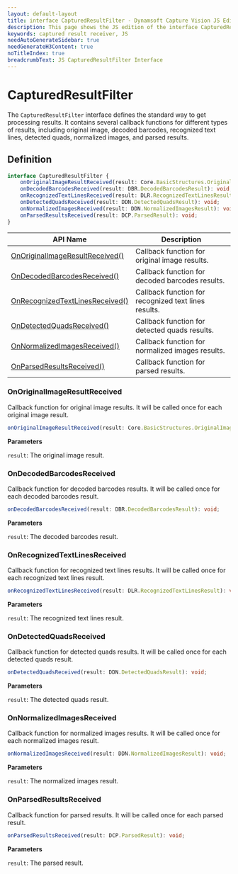 ```yaml
---
layout: default-layout
title: interface CapturedResultFilter - Dynamsoft Capture Vision JS Edition API Reference
description: This page shows the JS edition of the interface CapturedResultFilter in CaptureVisionRouter Module.
keywords: captured result receiver, JS
needAutoGenerateSidebar: true
needGenerateH3Content: true
noTitleIndex: true
breadcrumbText: JS CapturedResultFilter Interface
---
```


# CapturedResultFilter

The `CapturedResultFilter` interface defines the standard way to get processing results. It contains several callback functions for different types of results, including original image, decoded barcodes, recognized text lines, detected quads, normalized images, and parsed results.

## Definition

```typescript
interface CapturedResultFilter {
    onOriginalImageResultReceived(result: Core.BasicStructures.OriginalImageResultItem): void;
    onDecodedBarcodesReceived(result: DBR.DecodedBarcodesResult): void;
    onRecognizedTextLinesReceived(result: DLR.RecognizedTextLinesResult): void;
    onDetectedQuadsReceived(result: DDN.DetectedQuadsResult): void;
    onNormalizedImagesReceived(result: DDN.NormalizedImagesResult): void;
    onParsedResultsReceived(result: DCP.ParsedResult): void;
} 
```

| API Name                                                            | Description                                          |
| ------------------------------------------------------------------- | ---------------------------------------------------- |
| [OnOriginalImageResultReceived()](#onoriginalimageresultreceived) | Callback function for original image results.        |
| [OnDecodedBarcodesReceived()](#ondecodedbarcodesreceived)         | Callback function for decoded barcodes results.      |
| [OnRecognizedTextLinesReceived()](#onrecognizedtextlinesreceived) | Callback function for recognized text lines results. |
| [OnDetectedQuadsReceived()](#ondetectedquadsreceived)             | Callback function for detected quads results.        |
| [OnNormalizedImagesReceived()](#onnormalizedimagesreceived)       | Callback function for normalized images results.     |
| [OnParsedResultsReceived()](#onparsedresultsreceived)             | Callback function for parsed results.                |

### OnOriginalImageResultReceived

Callback function for original image results. It will be called once for each original image result.

```typescript
onOriginalImageResultReceived(result: Core.BasicStructures.OriginalImageResultItem): void;
```

**Parameters**

`result`: The original image result.

### OnDecodedBarcodesReceived

Callback function for decoded barcodes results. It will be called once for each decoded barcodes result.

```typescript
onDecodedBarcodesReceived(result: DBR.DecodedBarcodesResult): void;
```

**Parameters**

`result`: The decoded barcodes result.

### OnRecognizedTextLinesReceived

Callback function for recognized text lines results. It will be called once for each recognized text lines result.

```typescript
onRecognizedTextLinesReceived(result: DLR.RecognizedTextLinesResult): void;
```

**Parameters**

`result`: The recognized text lines result.

### OnDetectedQuadsReceived

Callback function for detected quads results. It will be called once for each detected quads result.

```typescript
onDetectedQuadsReceived(result: DDN.DetectedQuadsResult): void;
```

**Parameters**

`result`: The detected quads result.

### OnNormalizedImagesReceived

Callback function for normalized images results. It will be called once for each normalized images result.

```typescript
onNormalizedImagesReceived(result: DDN.NormalizedImagesResult): void;
```

**Parameters**

`result`: The normalized images result.

### OnParsedResultsReceived

Callback function for parsed results. It will be called once for each parsed result.

```typescript
onParsedResultsReceived(result: DCP.ParsedResult): void;
```

**Parameters**

`result`: The parsed result.
